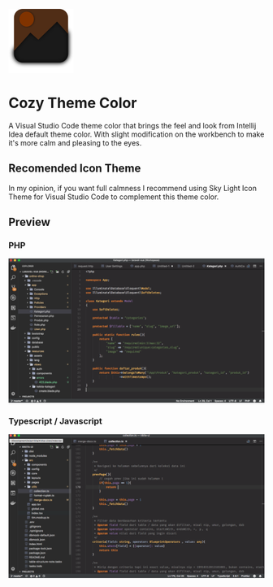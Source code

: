 ![cozy-logo](icons/logo.png)
# Cozy Theme Color 
A Visual Studio Code theme color that brings the feel and look from Intellij Idea default theme color. With slight modification on the workbench to make it's more calm and pleasing to the eyes.

## Recomended Icon Theme 
In my opinion, if you want full calmness I recommend using Sky Light Icon Theme for Visual Studio Code to complement this theme color.

## Preview 

### PHP 
![php](screenshot.png)

### Typescript / Javascript 
![js-ts](screenshot-js-updated.png)
